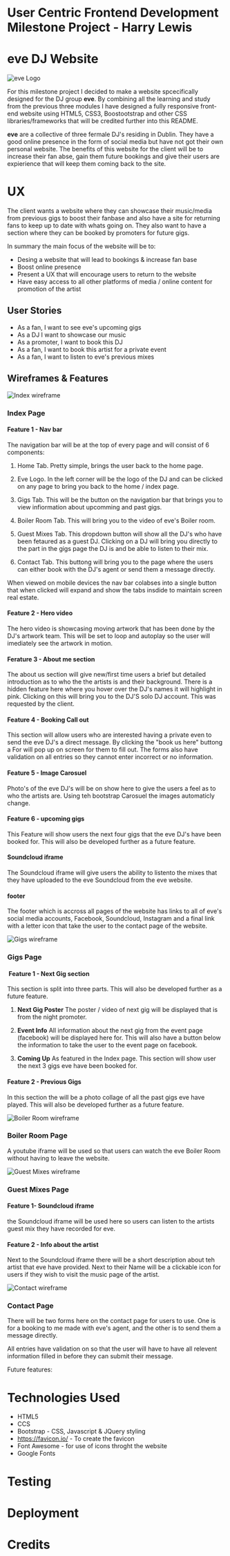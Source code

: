 # **User Centric Frontend Development Milestone Project - Harry Lewis**

# eve DJ Website

![eve Logo](assets/images/logo.png)

For this milestone project I decided to make a website spcecifically designed for the DJ group **eve**. By combining all the learning and study from the previous three modules I have designed a fully responsive front-end website using HTML5, CSS3, Boostootstrap and other CSS libraries/frameworks that will be credited further into this README.

**eve** are a collective of three fermale DJ's residing in Dublin. They have a good online presence in the form of social media but have not got their own personal website. The benefits of this website for the client will be to increase their fan abse, gain them future bookings and give their users are expierience that will keep them coming back to the site.

# UX

The client wants a website where they can showcase their music/media from previous gigs to boost their fanbase and also have a site for returning fans to keep up to date with whats going on. They also want to have a section where they can be booked by promoters for future gigs.

In summary the main focus of the website will be to:

- Desing a website that will lead to bookings & increase fan base
- Boost online presence
- Present a UX that will encourage users to return to the website
- Have easy access to all other platforms of media / online content for promotion of the artist

## **User Stories**

- As a fan, I want to see eve's upcoming gigs
- As a DJ I want to showcase our music
- As a promoter, I want to book this DJ
- As a fan, I want to book this artist for a private event
- As a fan, I want to listen to eve's previous mixes

## **Wireframes & Features**

![Index wireframe](wireframes/index.png)

### **Index Page**

#### **Feature 1 - Nav bar**

The navigation bar will be at the top of every page and will consist of 6 components:

1. Home Tab. Pretty simple, brings the user back to the home page.

1.  Eve Logo. In the left corner will be the logo of the DJ and can be clicked on any page to bring you back to the home / index page.

1.  Gigs Tab. This will be the button on the navigation bar that brings you to view infiormation about upcomming and past gigs.

1.  Boiler Room Tab. This will bring you to the video of eve's Boiler room.

1.  Guest Mixes Tab. This dropdown button will show all the DJ's who have been fetaured as a guest DJ. Clicking on a DJ will bring you directly to the part in the gigs page the DJ is and be able to listen to their mix.

1.  Contact Tab. This buttong will bring you to the page where the users can either book with the DJ's agent or send them a message directly.

When viewed on mobile devices the nav bar colabses into a single button that when clicked will expand and show the tabs insdide to maintain screen real estate.

#### **Feature 2 - Hero video**

The hero video is showcasing moving artwork that has been done by the DJ's artwork team. This will be set to loop and autoplay so the user will imediately see the artwork in motion.

#### **Ferature 3 - About me section**

The about us section will give new/first time users a brief but detailed introduction as to who the the artists is and their background. There is a hidden feature here where you hover over the DJ's names it will highlight in pink. Clicking on this will bring you to the DJ'S solo DJ account. This was requested by the client.

#### **Feature 4 - Booking Call out**

This section will allow users who are interested having a private even to send the eve DJ's a direct message. By clicking the "book us here" buttong a For will pop up on screen for them to fill out. The forms also have validation on all entries so they cannot enter incorrect or no information.

#### **Feature 5 - Image Carosuel**

Photo's of the eve DJ's will be on show here to give the users a feel as to who the artists are. Using teh bootstrap Carosuel the images automaticly change.

#### **Feature 6 - upcoming gigs**

This Feature will show users the next four gigs that the eve DJ's have been booked for. This will also be developed further as a future feature.

#### **Soundcloud iframe**

The Soundcloud iframe will give users the ability to listento the mixes that they have uploaded to the eve Soundcloud from the eve website.

#### **footer**

The footer which is accross all pages of the website has links to all of eve's social media accounts, Facebook, Soundcloud, Instagram and a final link with a letter icon that take the user to the contact page of the website.

![Gigs wireframe](wireframes/gigs.png)

### **Gigs Page**

####  **Feature 1 - Next Gig section**

This section is split into three parts. This will also be developed further as a future feature.


1. **Next Gig Poster** The poster / video of next gig will be displayed that is from the night promoter.

1. **Event Info** All information about the next gig from the event page (facebook) will be displayed here for. This will also have a button below the information to take the user to the event page on facebook. 

1. **Coming Up** As featured in the Index page. This section will show user the next 3 gigs eve have been booked for.

#### **Feature 2 - Previous Gigs**
In this section the will be a photo collage of all the past gigs eve have played. This will also be developed further as a future feature.

![Boiler Room wireframe](wireframes/boiler-room.png)
### **Boiler Room Page**
A youtube iframe will be used so that users can watch the eve Boiler Room without having to leave the website.

![Guest Mixes wireframe](wireframes/guest-mixes.png)
### **Guest Mixes Page**
#### **Feature 1- Soundcloud iframe**
the Soundcloud iframe will be used here so users can listen to the artists guest mix they have recorded for eve.

#### **Feature 2 - Info about the artist**
Next to the Soundcloud iframe there will be a short description about teh artist that eve have provided. Next to their Name will be a clickable icon for users if they wish to visit the music page of the artist. 


![Contact wireframe](wireframes/contact.png)
### **Contact Page**
There will be two forms here on the contact page for users to use. One is for a booking to me made with eve's agent, and the other is to send them a message directly. 

All entries have validation on so that the user will have to have all relevent information filled in before they can submit their message.

Future features:

# Technologies Used
- HTML5 
- CCS
- Bootstrap - CSS, Javascript & JQuery styling 
- https://favicon.io/ - To create the favicon
- Font Awesome - for use of icons throght the website
- Google Fonts


# Testing

# Deployment

# Credits
